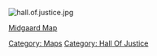 ![](hall.of.justice.jpg "hall.of.justice.jpg")

[Midgaard Map](Midgaard_Map "wikilink")  

[Category: Maps](Category:_Maps "wikilink") [Category: Hall Of
Justice](Category:_Hall_Of_Justice "wikilink")
